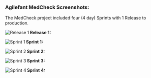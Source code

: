### Agilefant MedCheck Screenshots:

The MedCheck project included four (4 day) Sprints with 1 Release to production.

**Release 1:**
<img src="https://github.com/inforeliance/MedCheck/blob/master/Artifacts/Project%20Planning/Files/Agilefant%20Assets/Release%201.png"
 alt="Release 1" title="Release 1" align="left" />

**Sprint 1:**
<img src="https://github.com/inforeliance/MedCheck/blob/master/Artifacts/Project%20Planning/Files/Agilefant%20Assets/Sprint%201.png"
 alt="Sprint 1" title="Sprint 1" align="left" />

**Sprint 2:**
<img src="https://github.com/inforeliance/MedCheck/blob/master/Artifacts/Project%20Planning/Files/Agilefant%20Assets/Sprint%202.png"
 alt="Sprint 2" title="Sprint 2" align="left" />

**Sprint 3:**
<img src="https://github.com/inforeliance/MedCheck/blob/master/Artifacts/Project%20Planning/Files/Agilefant%20Assets/Sprint%203.png"
 alt="Sprint 3" title="Sprint 3" align="left" />

**Sprint 4:**
<img src="https://github.com/inforeliance/MedCheck/blob/master/Artifacts/Project%20Planning/Files/Agilefant%20Assets/Sprint%204.png"
 alt="Sprint 4" title="Sprint 4" align="left" />